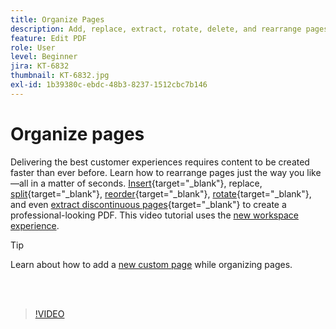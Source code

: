 ```yaml
---
title: Organize Pages
description: Add, replace, extract, rotate, delete, and rearrange pages in your PDF
feature: Edit PDF
role: User
level: Beginner
jira: KT-6832
thumbnail: KT-6832.jpg
exl-id: 1b39380c-ebdc-48b3-8237-1512cbc7b146
---
```

# Organize pages

Delivering the best customer experiences requires content to be created faster than ever before. Learn how to rearrange pages just the way you like—all in a matter of seconds. [Insert](https://www.adobe.com/acrobat/online/add-pages-to-pdf.html){target="_blank"}, replace, [split](https://www.adobe.com/acrobat/online/split-pdf.html){target="_blank"}, [reorder](https://www.adobe.com/acrobat/online/rearrange-pdf.html){target="_blank"}, [rotate](https://www.adobe.com/acrobat/online/rotate-pdf.html){target="_blank"}, and even [extract discontinuous pages](https://www.adobe.com/acrobat/online/extract-pdf-pages.html){target="_blank"} to create a professional-looking PDF. This video tutorial uses the [new workspace experience](new-workspace.md).

>[!TIP]
>
>Learn about how to add a [new custom page](add-custom-page.md) while organizing pages.

<br>&nbsp;

>[!VIDEO](https://video.tv.adobe.com/v/3409022?quality=12&learn=on&hidetitle=true)